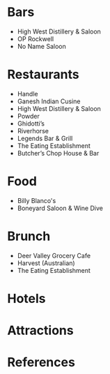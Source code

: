 # Bars
* High West Distillery & Saloon
* OP Rockwell
* No Name Saloon

# Restaurants
* Handle
* Ganesh Indian Cusine
* High West Distillery & Saloon
* Powder
* Ghidotti’s
* Riverhorse
* Legends Bar & Grill
* The Eating Establishment
* Butcher’s Chop House & Bar 

# Food
* Billy Blanco's
* Boneyard Saloon & Wine Dive

# Brunch
* Deer Valley Grocery Cafe
* Harvest (Australian)
* The Eating Establishment

# Hotels

# Attractions

# References
